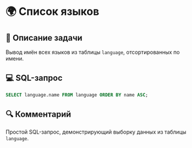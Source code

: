 # 🌍 Список языков

## 📌 Описание задачи  
Вывод имён всех языков из таблицы `language`, отсортированных по имени.

## 💻 SQL-запрос
```sql
SELECT language.name FROM language ORDER BY name ASC;
```

## 🔍 Комментарий  
Простой SQL-запрос, демонстрирующий выборку данных из таблицы `language`.
